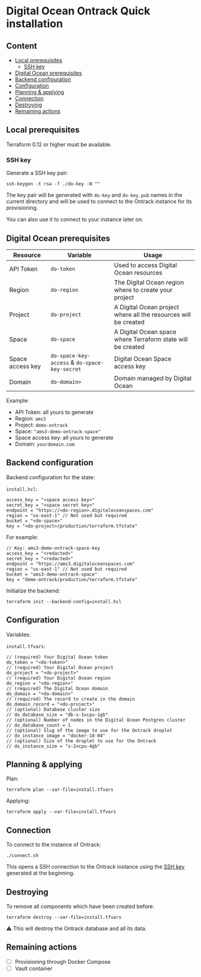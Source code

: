 Digital Ocean Ontrack Quick installation
========================================

## Content

* [Local prerequisites](#local-prerequisites)
  * [SSH key](#ssh-key)
* [Digital Ocean prerequisites](#digital-ocean-prerequisites)
* [Backend configuration](#backend-configuration)
* [Configuration](#configuration)
* [Planning & applying](#planning--applying)
* [Connection](#connection)
* [Destroying](#destroying)
* [Remaining actions](#remaining-actions)

## Local prerequisites

Terraform 0.12 or higher must be available.

### SSH key

Generate a SSH key pair:

```
ssh-keygen -t rsa -f ./do-key -N ""
```

The key pair will be generated with `do-key` and `do-key.pub` names in the current directory
and will be used to connect to the Ontrack instance for its provisioning.

You can also use it to connect to your instance later on.

## Digital Ocean prerequisites

| Resource | Variable | Usage |
|---|---|---|
| API Token | `do-token` | Used to access Digital Ocean resources |
| Region | `do-region` | The Digital Ocean region where to create your project |
| Project | `do-project` | A Digital Ocean project where all the resources will be created |
| Space | `do-space` | A Digital Ocean space where Terraform state will be created |
| Space access key | `do-space-key-access` & `do-space-key-secret` | Digital Ocean Space access key |
| Domain | `do-domain>` | Domain managed by Digital Ocean | 

Example:

* API Token: all yours to generate
* Region: `ams3`
* Project: `demo-ontrack`
* Space: `"ams3-demo-ontrack-space"`
* Space access key: all yours to generate
* Domain: `yourdomain.com`

## Backend configuration

Backend configuration for the state:

`install.hcl`:
```
access_key = "<space access key>"
secret_key = "<space secret key>"
endpoint = "https://<do-region>.digitaloceanspaces.com"
region = "us-east-1" // Not used but required
bucket = "<do-space>"
key = "<do-project>/production/terraform.tfstate"
```

For example:

```
// Key: ams3-demo-ontrack-space-key
access_key = "<redacted>"
secret_key = "<redacted>"
endpoint = "https://ams3.digitaloceanspaces.com"
region = "us-east-1" // Not used but required
bucket = "ams3-demo-ontrack-space"
key = "demo-ontrack/production/terraform.tfstate"
```

Initialize the backend:

```
terraform init --backend-config=install.hcl
```

## Configuration

Variables:

`install.tfvars`:
```
// (required) Your Digital Ocean token
do_token = "<do-token>"
// (required) Your Digital Ocean project
do_project = "<do-project>"
// (required) Your Digital Ocean region
do_region = "<do-region>"
// (required) The Digital Ocean domain
do_domain = "<do-domain>"
// (required) The record to create in the domain
do_domain_record = "<do-project>" 
// (optional) Database cluster size
// do_database_size = "db-s-1vcpu-1gb"
// (optional) Number of nodes in the Digital Ocean Postgres cluster
// do_database_count = 1
// (optional) Slug of the image to use for the Ontrack droplet
// do_instance_image = "docker-18-04"
// (optional) Size of the droplet to use for the Ontrack
// do_instance_size = "s-2vcpu-4gb"
```

## Planning & applying

Plan:

```
terraform plan --var-file=install.tfvars
```

Applying:

```
terraform apply --var-file=install.tfvars
```

## Connection

To connect to the instance of Ontrack:

```
./connect.sh
```

This opens a SSH connection to the Ontrack instance using
the [SSH key](#ssh-key) generated at the beginning.

## Destroying

To remove all components which have been created before:

```
terraform destroy --var-file=install.tfvars
``` 

⚠️ This will destroy the Ontrack database and all its data.

## Remaining actions

* [ ] Provisioning through Docker Compose
* [ ] Vault container
